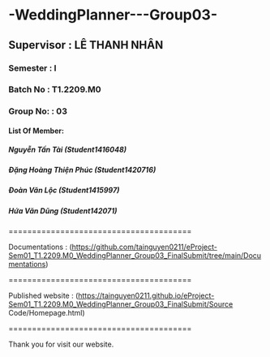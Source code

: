 # -WeddingPlanner---Group03-
## Supervisor : LÊ THANH NHÂN
### Semester : I
### Batch No : T1.2209.M0
### Group No: : 03
#### List Of Member:
##### Nguyễn Tấn Tài (Student1416048)
##### Đặng Hoàng Thiện Phúc (Student1420716)
##### Đoàn Văn Lộc (Student1415997)
##### Hứa Văn Dũng (Student142071)
=======================================

Documentations : (https://github.com/tainguyen0211/eProject-Sem01_T1.2209.M0_WeddingPlanner_Group03_FinalSubmit/tree/main/Documentations)

=======================================

Published website : (https://tainguyen0211.github.io/eProject-Sem01_T1.2209.M0_WeddingPlanner_Group03_FinalSubmit/Source Code/Homepage.html)

=======================================

Thank you for visit our website.
